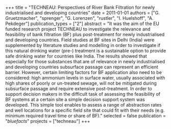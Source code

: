 +++
title = "TECHNEAU: Perspectives of River Bank Filtration for newly industrialised and developing countries"
date = 2011-01-01
authors = ["G. Gruetzmacher", "sprenger", "G. Lorenzen", "rustler", "I. Huelshoff", "A. Pekdeger"]
publication_types = ["2"]
abstract = "It was the aim of the EU funded research project TECHNEAU to investigate the relevance and feasibility of bank filtration (BF) plus post-treatment for newly industrialised and developing countries. Field studies at BF sites in Delhi (India) were supplemented by literature studies and modelling in order to investigate if this natural drinking water (pre-) treatment is a sustainable option to provide safe drinking water for countries like India. The results showed that especially for those substances that are of relevance in newly industrialised and developing countries subsurface passage can represent an efficient barrier. However, certain limiting factors for BF application also need to be considered: high ammonium levels in surface water, usually associated with high shares of poorly or un-treated sewage, will not be mitigated during subsurface passage and require extensive post-treatment. In order to support decision makers in the difficult task of assessing the feasibility of BF systems at a certain site a simple decision support system was developed. This simple tool enables to assess a range of abstraction rates and well locations for a specific field site that could fit with their needs (e.g. minimum required travel time or share of BF)."
selected = false
publication = "*bluefacts*"
projects = ["techneau"]
+++

